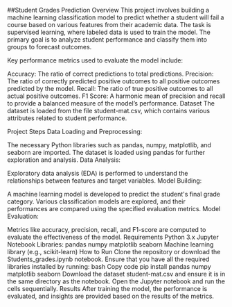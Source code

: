 ##Student Grades Prediction
Overview
This project involves building a machine learning classification model to predict whether a student will fail a course based on various features from their academic data. The task is supervised learning, where labeled data is used to train the model. The primary goal is to analyze student performance and classify them into groups to forecast outcomes.

Key performance metrics used to evaluate the model include:

Accuracy: The ratio of correct predictions to total predictions.
Precision: The ratio of correctly predicted positive outcomes to all positive outcomes predicted by the model.
Recall: The ratio of true positive outcomes to all actual positive outcomes.
F1 Score: A harmonic mean of precision and recall to provide a balanced measure of the model’s performance.
Dataset
The dataset is loaded from the file student-mat.csv, which contains various attributes related to student performance.

Project Steps
Data Loading and Preprocessing:

The necessary Python libraries such as pandas, numpy, matplotlib, and seaborn are imported.
The dataset is loaded using pandas for further exploration and analysis.
Data Analysis:

Exploratory data analysis (EDA) is performed to understand the relationships between features and target variables.
Model Building:

A machine learning model is developed to predict the student's final grade category.
Various classification models are explored, and their performances are compared using the specified evaluation metrics.
Model Evaluation:

Metrics like accuracy, precision, recall, and F1-score are computed to evaluate the effectiveness of the model.
Requirements
Python 3.x
Jupyter Notebook
Libraries:
pandas
numpy
matplotlib
seaborn
Machine learning library (e.g., scikit-learn)
How to Run
Clone the repository or download the Students_grades.ipynb notebook.
Ensure that you have all the required libraries installed by running:
bash
Copy code
pip install pandas numpy matplotlib seaborn
Download the dataset student-mat.csv and ensure it is in the same directory as the notebook.
Open the Jupyter notebook and run the cells sequentially.
Results
After training the model, the performance is evaluated, and insights are provided based on the results of the metrics.
